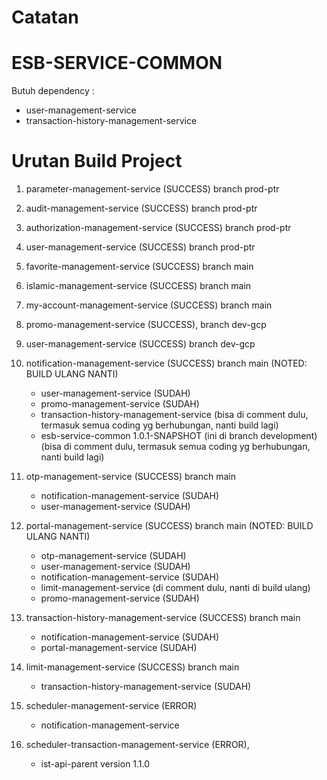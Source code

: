# Catatan

# ESB-SERVICE-COMMON

Butuh dependency :

- user-management-service
- transaction-history-management-service

# Urutan Build Project

1. parameter-management-service (SUCCESS) branch prod-ptr
2. audit-management-service (SUCCESS) branch prod-ptr
3. authorization-management-service (SUCCESS) branch prod-ptr
4. user-management-service (SUCCESS) branch prod-ptr
5. favorite-management-service (SUCCESS) branch main
6. islamic-management-service (SUCCESS) branch main
7. my-account-management-service (SUCCESS) branch main
8. promo-management-service (SUCCESS), branch dev-gcp
9. user-management-service (SUCCESS) branch dev-gcp
10. notification-management-service (SUCCESS) branch main (NOTED: BUILD ULANG NANTI)

    - user-management-service (SUDAH)
    - promo-management-service (SUDAH)
    - transaction-history-management-service (bisa di comment dulu, termasuk semua coding yg berhubungan, nanti build lagi)
    - esb-service-common 1.0.1-SNAPSHOT (ini di branch development) (bisa di comment dulu, termasuk semua coding yg berhubungan, nanti build lagi)

11. otp-management-service (SUCCESS) branch main

    - notification-management-service (SUDAH)
    - user-management-service (SUDAH)

12. portal-management-service (SUCCESS) branch main (NOTED: BUILD ULANG NANTI)

    - otp-management-service (SUDAH)
    - user-management-service (SUDAH)
    - notification-management-service (SUDAH)
    - limit-management-service (di comment dulu, nanti di build ulang)
    - promo-management-service (SUDAH)

13. transaction-history-management-service (SUCCESS) branch main

    - notification-management-service (SUDAH)
    - portal-management-service (SUDAH)

14. limit-management-service (SUCCESS) branch main

    - transaction-history-management-service (SUDAH)

15. scheduler-management-service (ERROR)

    - notification-management-service

16. scheduler-transaction-management-service (ERROR),

    - ist-api-parent version 1.1.0
